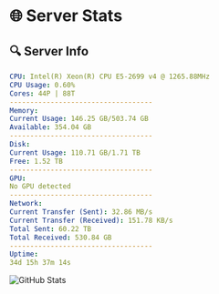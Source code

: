 # 🌐 Server Stats
## 🔍 Server Info
```yaml
CPU: Intel(R) Xeon(R) CPU E5-2699 v4 @ 1265.88MHz
CPU Usage: 0.60%
Cores: 44P | 88T
-----------------------------------
Memory:
Current Usage: 146.25 GB/503.74 GB
Available: 354.04 GB
-----------------------------------
Disk:
Current Usage: 110.71 GB/1.71 TB
Free: 1.52 TB
-----------------------------------
GPU:
No GPU detected
-----------------------------------
Network:
Current Transfer (Sent): 32.86 MB/s
Current Transfer (Received): 151.78 KB/s
Total Sent: 60.22 TB
Total Received: 530.84 GB
-----------------------------------
Uptime:
34d 15h 37m 14s
```
![GitHub Stats](https://img.shields.io/badge/Updated-2025-04-11_13:00:03-blue)
